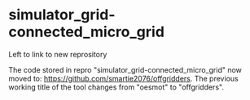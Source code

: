 # simulator_grid-connected_micro_grid
Left to link to new reprository

The code stored in repro "simulator_grid-connected_micro_grid" now moved to: https://github.com/smartie2076/offgridders. The previous working title of the tool changes from "oesmot" to "offgridders".
